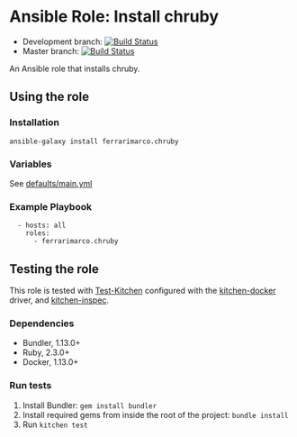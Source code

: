# Ansible Role: Install chruby
* Development branch: [![Build Status](https://travis-ci.org/ferrarimarco/ansible-role-chruby.svg?branch=development)](https://travis-ci.org/ferrarimarco/ansible-role-chruby)
* Master branch: [![Build Status](https://travis-ci.org/ferrarimarco/ansible-role-chruby.svg?branch=master)](https://travis-ci.org/ferrarimarco/ansible-role-chruby)


An Ansible role that installs chruby.

## Using the role
### Installation
```
ansible-galaxy install ferrarimarco.chruby
```

### Variables
See [defaults/main.yml](defaults/main.yml)

### Example Playbook
```
  - hosts: all
    roles:
      - ferrarimarco.chruby
```

## Testing the role
This role is tested with [Test-Kitchen](https://github.com/test-kitchen/test-kitchen) configured with the [kitchen-docker](https://github.com/test-kitchen/kitchen-docker) driver,
and [kitchen-inspec](https://github.com/chef/kitchen-inspec).

### Dependencies

- Bundler, 1.13.0+
- Ruby, 2.3.0+
- Docker, 1.13.0+

### Run tests

1. Install Bundler: `gem install bundler`
1. Install required gems from inside the root of the project: `bundle install`
1. Run `kitchen test`
